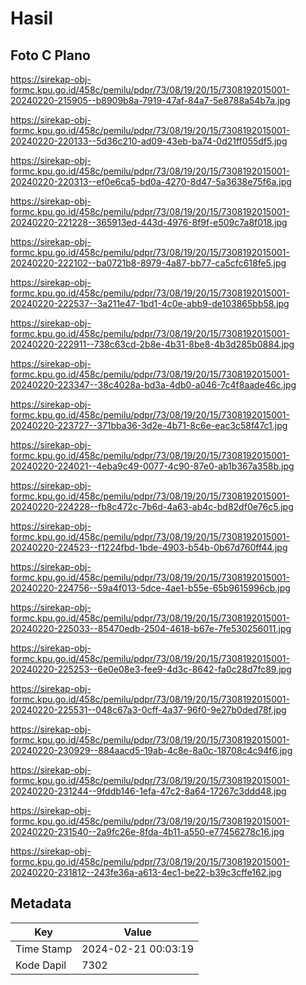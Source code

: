 # Hasil

## Foto C Plano

https://sirekap-obj-formc.kpu.go.id/458c/pemilu/pdpr/73/08/19/20/15/7308192015001-20240220-215905--b8909b8a-7919-47af-84a7-5e8788a54b7a.jpg

https://sirekap-obj-formc.kpu.go.id/458c/pemilu/pdpr/73/08/19/20/15/7308192015001-20240220-220133--5d36c210-ad09-43eb-ba74-0d21ff055df5.jpg

https://sirekap-obj-formc.kpu.go.id/458c/pemilu/pdpr/73/08/19/20/15/7308192015001-20240220-220313--ef0e6ca5-bd0a-4270-8d47-5a3638e75f6a.jpg

https://sirekap-obj-formc.kpu.go.id/458c/pemilu/pdpr/73/08/19/20/15/7308192015001-20240220-221228--365913ed-443d-4976-8f9f-e509c7a8f018.jpg

https://sirekap-obj-formc.kpu.go.id/458c/pemilu/pdpr/73/08/19/20/15/7308192015001-20240220-222102--ba0721b8-8979-4a87-bb77-ca5cfc618fe5.jpg

https://sirekap-obj-formc.kpu.go.id/458c/pemilu/pdpr/73/08/19/20/15/7308192015001-20240220-222537--3a211e47-1bd1-4c0e-abb9-de103865bb58.jpg

https://sirekap-obj-formc.kpu.go.id/458c/pemilu/pdpr/73/08/19/20/15/7308192015001-20240220-222911--738c63cd-2b8e-4b31-8be8-4b3d285b0884.jpg

https://sirekap-obj-formc.kpu.go.id/458c/pemilu/pdpr/73/08/19/20/15/7308192015001-20240220-223347--38c4028a-bd3a-4db0-a046-7c4f8aade46c.jpg

https://sirekap-obj-formc.kpu.go.id/458c/pemilu/pdpr/73/08/19/20/15/7308192015001-20240220-223727--371bba36-3d2e-4b71-8c6e-eac3c58f47c1.jpg

https://sirekap-obj-formc.kpu.go.id/458c/pemilu/pdpr/73/08/19/20/15/7308192015001-20240220-224021--4eba9c49-0077-4c90-87e0-ab1b367a358b.jpg

https://sirekap-obj-formc.kpu.go.id/458c/pemilu/pdpr/73/08/19/20/15/7308192015001-20240220-224228--fb8c472c-7b6d-4a63-ab4c-bd82df0e76c5.jpg

https://sirekap-obj-formc.kpu.go.id/458c/pemilu/pdpr/73/08/19/20/15/7308192015001-20240220-224523--f1224fbd-1bde-4903-b54b-0b67d760ff44.jpg

https://sirekap-obj-formc.kpu.go.id/458c/pemilu/pdpr/73/08/19/20/15/7308192015001-20240220-224756--59a4f013-5dce-4ae1-b55e-65b9615996cb.jpg

https://sirekap-obj-formc.kpu.go.id/458c/pemilu/pdpr/73/08/19/20/15/7308192015001-20240220-225033--85470edb-2504-4618-b67e-7fe530256011.jpg

https://sirekap-obj-formc.kpu.go.id/458c/pemilu/pdpr/73/08/19/20/15/7308192015001-20240220-225253--6e0e08e3-fee9-4d3c-8642-fa0c28d7fc89.jpg

https://sirekap-obj-formc.kpu.go.id/458c/pemilu/pdpr/73/08/19/20/15/7308192015001-20240220-225531--048c67a3-0cff-4a37-96f0-9e27b0ded78f.jpg

https://sirekap-obj-formc.kpu.go.id/458c/pemilu/pdpr/73/08/19/20/15/7308192015001-20240220-230929--884aacd5-19ab-4c8e-8a0c-18708c4c94f6.jpg

https://sirekap-obj-formc.kpu.go.id/458c/pemilu/pdpr/73/08/19/20/15/7308192015001-20240220-231244--9fddb146-1efa-47c2-8a64-17267c3ddd48.jpg

https://sirekap-obj-formc.kpu.go.id/458c/pemilu/pdpr/73/08/19/20/15/7308192015001-20240220-231540--2a9fc26e-8fda-4b11-a550-e77456278c16.jpg

https://sirekap-obj-formc.kpu.go.id/458c/pemilu/pdpr/73/08/19/20/15/7308192015001-20240220-231812--243fe36a-a613-4ec1-be22-b39c3cffe162.jpg


## Metadata

| Key        | Value               |
| ---------- | ------------------- |
| Time Stamp | 2024-02-21 00:03:19 |
| Kode Dapil | 7302                |



